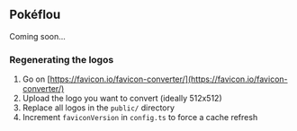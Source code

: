 ## Pokéflou

Coming soon...

### Regenerating the logos

1. Go on [https://favicon.io/favicon-converter/](https://favicon.io/favicon-converter/)
2. Upload the logo you want to convert (ideally 512x512)
3. Replace all logos in the `public/` directory
4. Increment `faviconVersion` in `config.ts` to force a cache refresh
